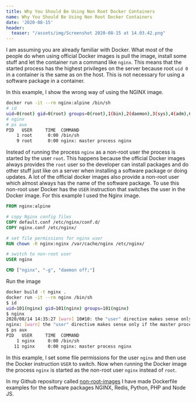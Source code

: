```yaml
---
title: Why You Should Be Using Non Root Docker Containers
name: Why You Should Be Using Non Root Docker Containers
date: '2020-08-15'
header:
  teaser: "/assets/img/Screenshot 2020-08-15 at 14.03.42.png"
---
```


I am assuming you are already familiar with Docker.  What most of the people do when using official Docker images is pull the image, install some stuff and let the container run a command like `nginx`.  This means that the started process has the highest privileges on the server because root `uid 0` in a container is the same as on the host. This is not necessary for using a software package in a container.


In this example, I show the wrong way of using the NGINX image.

```bash
docker run -it --rm nginx:alpine /bin/sh
# id
uid=0(root) gid=0(root) groups=0(root),1(bin),2(daemon),3(sys),4(adm),6(disk),10(wheel),11(floppy),20(dialout),26(tape),27(video)
# nginx
# ps aux
PID   USER     TIME  COMMAND
    1 root      0:00 /bin/sh
    9 root      0:00 nginx: master process nginx
```

Instead of running the process `nginx` as a non-root user the process is started by the user `root`.  This happens because the official Docker images always provides the `root` user so the developer can install packages and do other stuff just like on a server when installing a software package or doing updates. A lot of the official docker images also provide a non-root user which almost always has the name of the software package. To use this non-root user Docker has the `USER` instruction that switches the user in the Docker image. For this example I used the Nginx image.

```Dockerfile
FROM nginx:alpine

# copy Nginx config files
COPY default.conf /etc/nginx/conf.d/
COPY nginx.conf /etc/nginx/

# set file permissions for nginx user
RUN chown -R nginx:nginx /var/cache/nginx /etc/nginx/

# switch to non-root user
USER nginx

CMD ["nginx", "-g", "daemon off;"]
```

Run the image

```bash
docker build -t nginx .
docker run -it --rm nginx /bin/sh
$ id
uid=101(nginx) gid=101(nginx) groups=101(nginx)
$ nginx
2020/08/14 14:35:27 [warn] 10#10: the "user" directive makes sense only if the master process runs with super-user privileges, ignored in /etc/nginx/nginx.conf:2
nginx: [warn] the "user" directive makes sense only if the master process runs with super-user privileges, ignored in /etc/nginx/nginx.conf:2
$ ps aux
PID   USER     TIME  COMMAND
    1 nginx     0:00 /bin/sh
   11 nginx     0:00 nginx: master process nginx
```

In this example, I set some file permissions for the user `nginx` and then use the Docker instruction `USER` to switch. Now when running the Docker image the process `nginx` is started as the non-root user `nginx` instead of `root`.


In my Github repository called [non-root-images](https://github.com/Zawadidone/non-root-docker-images) I have made Dockerfile examples for the software packages NGINX, Redis,  Python, PHP and Node JS.
